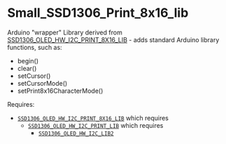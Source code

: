 # Small_SSD1306_Print_8x16_lib
Arduino "wrapper" Library derived from [SSD1306_OLED_HW_I2C_PRINT_8X16_LIB](https://github.com/greenonline/SSD1306_OLED_HW_I2C_PRINT_8X16_LIB) - adds standard Arduino library functions, such as:

 - begin()
 - clear()
 - setCursor()
 - setCursorMode()
 - setPrint8x16CharacterMode()
 
 Requires:

 - [`SSD1306_OLED_HW_I2C_PRINT_8X16_LIB`](https://github.com/greenonline/SSD1306_OLED_HW_I2C_PRINT_8X16_LIB) which requires
   - [`SSD1306_OLED_HW_I2C_PRINT_LIB`](https://github.com/greenonline/SSD1306_OLED_HW_I2C_PRINT_LIB) which requires
     - [`SSD1306_OLED_HW_I2C_LIB2`](https://github.com/greenonline/SSD1306_OLED_HW_I2C_LIB2)
